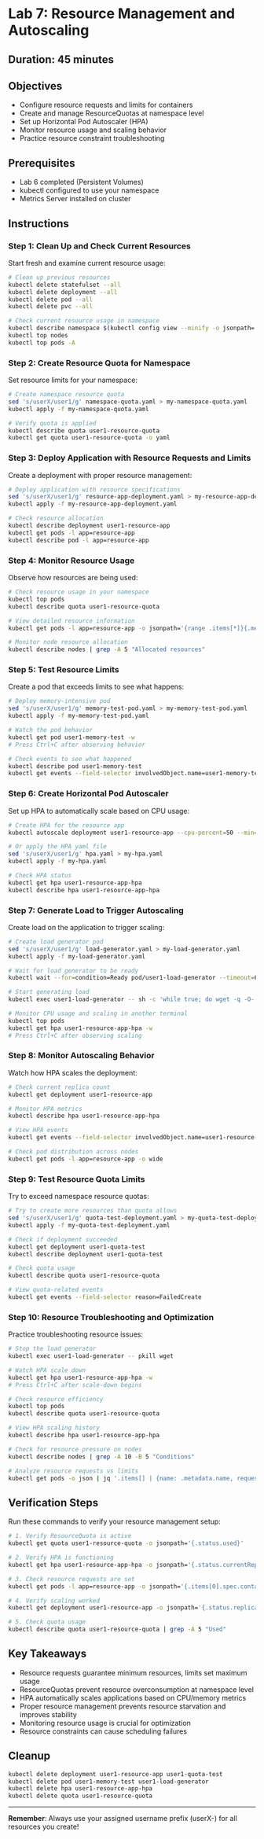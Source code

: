# Lab 7: Resource Management and Autoscaling

## Duration: 45 minutes

## Objectives
- Configure resource requests and limits for containers
- Create and manage ResourceQuotas at namespace level
- Set up Horizontal Pod Autoscaler (HPA)
- Monitor resource usage and scaling behavior
- Practice resource constraint troubleshooting

## Prerequisites
- Lab 6 completed (Persistent Volumes)
- kubectl configured to use your namespace
- Metrics Server installed on cluster

## Instructions

### Step 1: Clean Up and Check Current Resources
Start fresh and examine current resource usage:

```bash
# Clean up previous resources
kubectl delete statefulset --all
kubectl delete deployment --all
kubectl delete pod --all
kubectl delete pvc --all

# Check current resource usage in namespace
kubectl describe namespace $(kubectl config view --minify -o jsonpath='{..namespace}')
kubectl top nodes
kubectl top pods -A
```

### Step 2: Create Resource Quota for Namespace
Set resource limits for your namespace:

```bash
# Create namespace resource quota
sed 's/userX/user1/g' namespace-quota.yaml > my-namespace-quota.yaml
kubectl apply -f my-namespace-quota.yaml

# Verify quota is applied
kubectl describe quota user1-resource-quota
kubectl get quota user1-resource-quota -o yaml
```

### Step 3: Deploy Application with Resource Requests and Limits
Create a deployment with proper resource management:

```bash
# Deploy application with resource specifications
sed 's/userX/user1/g' resource-app-deployment.yaml > my-resource-app-deployment.yaml
kubectl apply -f my-resource-app-deployment.yaml

# Check resource allocation
kubectl describe deployment user1-resource-app
kubectl get pods -l app=resource-app
kubectl describe pod -l app=resource-app
```

### Step 4: Monitor Resource Usage
Observe how resources are being used:

```bash
# Check resource usage in your namespace
kubectl top pods
kubectl describe quota user1-resource-quota

# View detailed resource information
kubectl get pods -l app=resource-app -o jsonpath='{range .items[*]}{.metadata.name}{"\t"}{.spec.containers[0].resources}{"\n"}{end}'

# Monitor node resource allocation
kubectl describe nodes | grep -A 5 "Allocated resources"
```

### Step 5: Test Resource Limits
Create a pod that exceeds limits to see what happens:

```bash
# Deploy memory-intensive pod
sed 's/userX/user1/g' memory-test-pod.yaml > my-memory-test-pod.yaml
kubectl apply -f my-memory-test-pod.yaml

# Watch the pod behavior
kubectl get pod user1-memory-test -w
# Press Ctrl+C after observing behavior

# Check events to see what happened
kubectl describe pod user1-memory-test
kubectl get events --field-selector involvedObject.name=user1-memory-test
```

### Step 6: Create Horizontal Pod Autoscaler
Set up HPA to automatically scale based on CPU usage:

```bash
# Create HPA for the resource app
kubectl autoscale deployment user1-resource-app --cpu-percent=50 --min=2 --max=8

# Or apply the HPA yaml file
sed 's/userX/user1/g' hpa.yaml > my-hpa.yaml
kubectl apply -f my-hpa.yaml

# Check HPA status
kubectl get hpa user1-resource-app-hpa
kubectl describe hpa user1-resource-app-hpa
```

### Step 7: Generate Load to Trigger Autoscaling
Create load on the application to trigger scaling:

```bash
# Create load generator pod
sed 's/userX/user1/g' load-generator.yaml > my-load-generator.yaml
kubectl apply -f my-load-generator.yaml

# Wait for load generator to be ready
kubectl wait --for=condition=Ready pod/user1-load-generator --timeout=60s

# Start generating load
kubectl exec user1-load-generator -- sh -c 'while true; do wget -q -O- http://user1-resource-app:80/; done' &

# Monitor CPU usage and scaling in another terminal
kubectl top pods
kubectl get hpa user1-resource-app-hpa -w
# Press Ctrl+C after observing scaling
```

### Step 8: Monitor Autoscaling Behavior
Watch how HPA scales the deployment:

```bash
# Check current replica count
kubectl get deployment user1-resource-app

# Monitor HPA metrics
kubectl describe hpa user1-resource-app-hpa

# View HPA events
kubectl get events --field-selector involvedObject.name=user1-resource-app-hpa

# Check pod distribution across nodes
kubectl get pods -l app=resource-app -o wide
```

### Step 9: Test Resource Quota Limits
Try to exceed namespace resource quotas:

```bash
# Try to create more resources than quota allows
sed 's/userX/user1/g' quota-test-deployment.yaml > my-quota-test-deployment.yaml
kubectl apply -f my-quota-test-deployment.yaml

# Check if deployment succeeded
kubectl get deployment user1-quota-test
kubectl describe deployment user1-quota-test

# Check quota usage
kubectl describe quota user1-resource-quota

# View quota-related events
kubectl get events --field-selector reason=FailedCreate
```

### Step 10: Resource Troubleshooting and Optimization
Practice troubleshooting resource issues:

```bash
# Stop the load generator
kubectl exec user1-load-generator -- pkill wget

# Watch HPA scale down
kubectl get hpa user1-resource-app-hpa -w
# Press Ctrl+C after scale-down begins

# Check resource efficiency
kubectl top pods
kubectl describe quota user1-resource-quota

# View HPA scaling history
kubectl describe hpa user1-resource-app-hpa

# Check for resource pressure on nodes
kubectl describe nodes | grep -A 10 -B 5 "Conditions"

# Analyze resource requests vs limits
kubectl get pods -o json | jq '.items[] | {name: .metadata.name, requests: .spec.containers[].resources.requests, limits: .spec.containers[].resources.limits}'
```

## Verification Steps

Run these commands to verify your resource management setup:

```bash
# 1. Verify ResourceQuota is active
kubectl get quota user1-resource-quota -o jsonpath='{.status.used}'

# 2. Verify HPA is functioning
kubectl get hpa user1-resource-app-hpa -o jsonpath='{.status.currentReplicas}'

# 3. Check resource requests are set
kubectl get pods -l app=resource-app -o jsonpath='{.items[0].spec.containers[0].resources}'

# 4. Verify scaling worked
kubectl get deployment user1-resource-app -o jsonpath='{.status.replicas}'

# 5. Check quota usage
kubectl describe quota user1-resource-quota | grep -A 5 "Used"
```

## Key Takeaways
- Resource requests guarantee minimum resources, limits set maximum usage
- ResourceQuotas prevent resource overconsumption at namespace level
- HPA automatically scales applications based on CPU/memory metrics
- Proper resource management prevents resource starvation and improves stability
- Monitoring resource usage is crucial for optimization
- Resource constraints can cause scheduling failures

## Cleanup
```bash
kubectl delete deployment user1-resource-app user1-quota-test
kubectl delete pod user1-memory-test user1-load-generator
kubectl delete hpa user1-resource-app-hpa
kubectl delete quota user1-resource-quota
```

---

**Remember**: Always use your assigned username prefix (userX-) for all resources you create!
